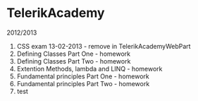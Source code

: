 TelerikAcademy
==============
2012/2013

1. CSS exam 13-02-2013  - remove in TelerikAcademyWebPart
2. Defining Classes Part One  - homework
3. Defining Classes Part Two - homework
4. Extention Methods, lambda and LINQ - homework
5. Fundamental principles Part One - homework
6. Fundamental principles Part Two - homework
7. test

